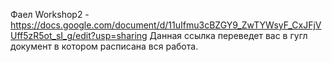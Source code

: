 Фаел Workshop2 -https://docs.google.com/document/d/11uIfmu3cBZGY9_ZwTYWsyF_CxJFjVUff5zR5ot_sI_g/edit?usp=sharing
Данная ссылка переведет вас в гугл документ в котором расписана вся работа.
